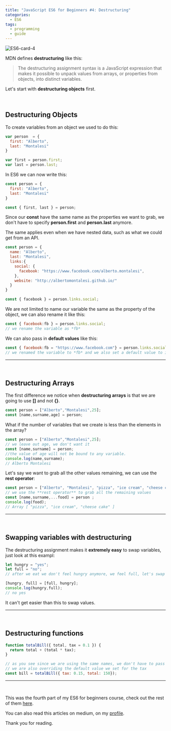 ```yaml
---
title: "JavaScript ES6 for Beginners #4: Destructuring"
categories:
  - ES6
tags:
  - programming
  - guide
---
```



![ES6-card-4](https://albertomontalesi.github.io/assets/images/ES6/ES6-card-4.jpg)

MDN defines **destructuring** like this:


> The destructuring assignment syntax is a JavaScript expression that makes it possible to unpack values from arrays, or properties from objects, into distinct variables.

Let's start with **destructuring objects** first.


&nbsp;
## Destructuring Objects

To create variables from an object we used to do this:

```js
var person  = {
  first: "Alberto",
  last: "Montalesi"
}

var first = person.first;
var last = person.last;
```

In ES6 we can now write this:

```js
const person = {
  first: "Alberto",
  last: "Montalesi"
}

const { first, last } = person;
``` 

Since our **const** have the same name as the properties we want to grab, we don't have to specify **person.first** and **person.last** anymore.

The same applies even when we have nested data, such as what we could get from an API.

```js
const person = {
  name: "Alberto",
  last: "Montalesi",
  links:{
    social: {
      facebook: "https://www.facebook.com/alberto.montalesi",
    },
    website: "http://albertomontalesi.github.io/"
  }
}

const { facebook } = person.links.social;
```

We are not limited to name our variable the same as the property of the object, we can also rename it like this:


```js
const { facebook:fb } = person.links.social;
// we rename the variable as *fb*
```

We can also pass in **default values** like this:

```js
const { facebook:fb = "https://www.facebook.com"} = person.links.social;
// we renamed the variable to *fb* and we also set a default value to it
```


---
&nbsp;


## Destructuring Arrays

The first difference we notice when **destructuring arrays** is that we are going to use **[]** and not **{}**.


```js
const person = ["Alberto","Montalesi",25];
const [name,surname,age] = person;
```

What if the number of variables that we create is less than the elements in the array?

```js
const person = ["Alberto","Montalesi",25];
// we leave out age, we don't want it
const [name,surname] = person;
//the value of age will not be bound to any variable.
console.log(name,surname);
// Alberto Montalesi
```

Let's say we want to grab all the other values remaining, we can use the **rest operator**:


```js
const person = ["Alberto", "Montalesi", "pizza", "ice cream", "cheese cake"];
// we use the **rest operator** to grab all the remaining values
const [name,surname,...food] = person ;
console.log(food);
// Array [ "pizza", "ice cream", "cheese cake" ]
```

---
&nbsp;

## Swapping variables with destructuring

The destructuring assignment makes it **extremely easy** to swap variables, just look at this exampl:


```js
let hungry = "yes";
let full = "no";
// after we eat we don't feel hungry anymore, we feel full, let's swap the values

[hungry, full] = [full, hungry];
console.log(hungry,full);
// no yes
```

It can't get easier than this to swap values.


---

&nbsp;

## Destructuring functions

```js
function totalBill({ total, tax = 0.1 }) {
  return total + (total * tax);
}

// as you see since we are using the same names, we don't have to pass the arguments in the same order as when we declared the function
// we are also overriding the default value we set for the tax
const bill = totalBill({ tax: 0.15, total: 150});
```



---

&nbsp;

This was the fourth part of my ES6 for beginners course, check out the rest of them [here](https://albertomontalesi.github.io/courses/es6).

You can also read this articles on medium, on my [profile](https://medium.com/@labby92).

Thank you for reading.